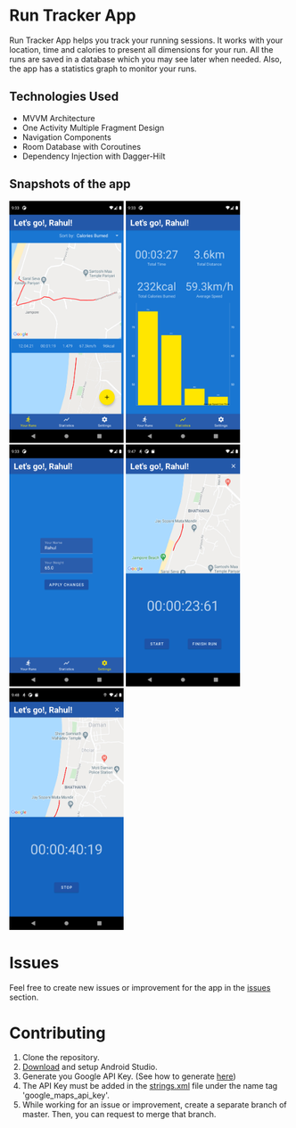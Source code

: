 # Run Tracker App
Run Tracker App helps you track your running sessions. It works with your location, time and calories to present all dimensions for your run.
All the runs are saved in a database which you may see later when needed. Also, the app has a statistics graph to monitor your runs.


## Technologies Used
* MVVM Architecture
* One Activity Multiple Fragment Design
* Navigation Components
* Room Database with Coroutines
* Dependency Injection with Dagger-Hilt

## Snapshots of the app
<p>
<img src="https://github.com/Sci3fic/Run-Tracker-App/blob/master/Screenshot_1618200358.png" width="205" height="434"/>
<img src="https://github.com/Sci3fic/Run-Tracker-App/blob/master/Screenshot_1618200363.png" width="205" height="434"/>
<img src="https://github.com/Sci3fic/Run-Tracker-App/blob/master/Screenshot_1618200368.png" width="205" height="434"/>
<img src="https://github.com/Sci3fic/Run-Tracker-App/blob/master/Screenshot_1618201074.png" width="205" height="434"/>
<img src="https://github.com/Sci3fic/Run-Tracker-App/blob/master/Screenshot_1618201093.png" width="205" height="434"/></p>


# Issues
Feel free to create new issues or improvement for the app in the [issues](https://github.com/Sci3fic/Run-Tracker-App/issues) section.

# Contributing
1. Clone the repository.
2. [Download](https://developer.android.com/studio?hl=id) and setup Android Studio.
3. Generate you Google API Key. (See how to generate [here](https://developers.google.com/maps/documentation/javascript/get-api-key))
4. The API Key must be added in the [strings.xml](https://github.com/Sci3fic/Run-Tracker-App/blob/master/app/src/main/res/values/strings.xml) file under the name tag 'google_maps_api_key'.
5. While working for an issue or improvement, create a separate branch of master. Then, you can request to merge that branch.
